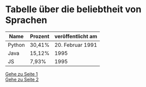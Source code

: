 # Tabelle über die beliebtheit von Sprachen

|Name               | Prozent            | veröffentlicht am
|-----------------  | -------------------| -------------------
|Python             | 30,41%             | 20. Februar 1991
|Java               | 15,12%             | 1995
|JS                 | 7,93%              | 1995

[Gehe zu Seite 1](index.md)\
[Gehe zu Seite 2](seite2.md)
